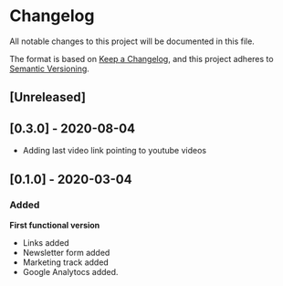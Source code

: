 # Changelog

All notable changes to this project will be documented in this file.

The format is based on [Keep a Changelog](https://keepachangelog.com/en/1.0.0/),
and this project adheres to [Semantic Versioning](https://semver.org/spec/v2.0.0.html).

## [Unreleased]

## [0.3.0] - 2020-08-04

- Adding last video link pointing to youtube videos

## [0.1.0] - 2020-03-04

### Added

**First functional version**

- Links added
- Newsletter form added
- Marketing track added
- Google Analytocs added.
